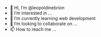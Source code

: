 - 👋 Hi, I’m @leopoldinebrion
- 👀 I’m interested in ...
- 🌱 I’m currently learning web development
- 💞️ I’m looking to collaborate on ...
- 📫 How to reach me ...

<!---
leopoldinebrion/leopoldinebrion is a ✨ special ✨ repository because its `README.md` (this file) appears on your GitHub profile.
You can click the Preview link to take a look at your changes.
--->

